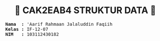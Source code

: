 <h1 align="center">🌲 CAK2EAB4 STRUKTUR DATA 🌲</h1>
<pre>
<b>Nama  : </b>'Aarif Rahmaan Jalaluddin Faqiih
<b>Kelas : </b>IF-12-07
<b>NIM   : </b>103112430182
</pre>
